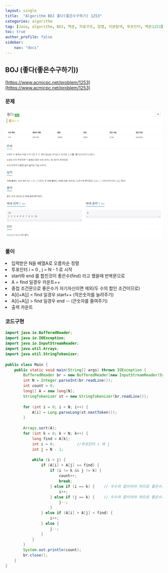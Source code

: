 ```yaml
---
layout: single
title:  "Algorithm BOJ 좋다(좋은수구하기) 1253"
categories: algorithm
tag: [Java, algorithm, BOJ, 백준, 자료구조, 정렬, 이분탐색, 투포인터, 백준1253]
toc: true
author_profile: false
sidebar:
    nav: "docs"
---
```

## BOJ (좋다(좋은수구하기))
[https://www.acmicpc.net/problem/1253](https://www.acmicpc.net/problem/1253)

### 문제
![좋다(좋은수구하기)](/assets/img/BOJ1253.jpg)

### 풀이
<li>입력받은 N을 배열A로 오름차순 정렬</li>
<li>투포인터 i = 0 , j = N - 1 로 시작</li>
<li>start와 end 를 합친것이 좋은수(find) 라고 했을때 반복문으로</li>
<li>A = find 일경우 카운트++</li>
<li>중첩 조건문으로 좋은수가 자기자신이면 제외(두 수의 합인 조건이므로)</li>
<li>A[i]+A[j] < find 일경우 start++ (작은숫자를 늘려주기)</li>
<li>A[i]+A[j] > find 일경우 end -- (큰숫자를 줄여주기)</li>
<li>출력 카운트</li>

### 코드구현
```java
import java.io.BufferedReader;
import java.io.IOException;
import java.io.InputStreamReader;
import java.util.Arrays;
import java.util.StringTokenizer;

public class Main {
    public static void main(String[] args) throws IOException {
        BufferedReader br = new BufferedReader(new InputStreamReader(System.in));
        int N = Integer.parseInt(br.readLine());
        int count = 0;
        long[] A = new long[N];
        StringTokenizer st = new StringTokenizer(br.readLine());

        for (int i = 0; i < N; i++) {
            A[i] = Long.parseLong(st.nextToken());
        }

        Arrays.sort(A);
        for (int k = 0; k < N; k++) {
            long find = A[k];
            int i = 0;          //투포인터 i 와 j
            int j = N - 1;

            while (i < j) {
                if (A[i] + A[j] == find) {
                    if (i != k && j != k) {
                        count++;
                        break;
                    } else if (i == k) {    // 두수의 합이어야 하므로 좋은수가 자기자신이면 제외
                        i++;
                    } else if (j == k) {    // 두수의 합이어야 하므로 좋은수가 자기자신이면 제외
                        j--;
                    }
                } else if (A[i] + A[j] < find) {
                    i++;
                } else {
                    j--;
                }
            }
        }
        System.out.println(count);
        br.close();
    }
}
```
